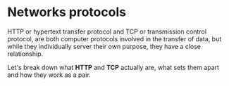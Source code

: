 # Networks protocols

HTTP or hypertext transfer protocol and TCP or transmission control protocol, are both computer protocols involved in the transfer of data, but while they individually server their own purpose, they have a close relationship.

Let's break down what **HTTP** and **TCP** actually are, what sets them apart and how they work as a pair.

